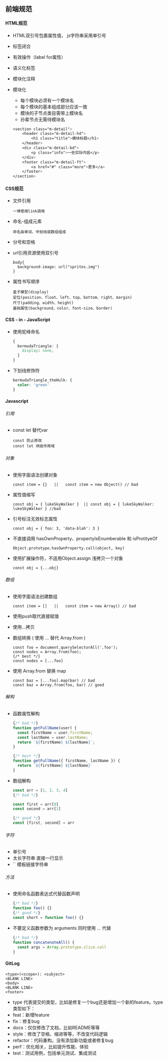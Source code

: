 

## 前端规范

#### HTML规范

* HTML双引号包裹属性值， js字符串采用单引号

* 标签闭合

* 有效操作（label for属性）

* 语义化标签

* 模块化注释

* 模块化

  * 每个模块必须有一个模块名
  * 每个模块的基本组成部分应该一致
  * 模块的子节点类目需带上模块名
  * 孙辈节点无需待模块名

  ```css
  <section class="m-detail">
      <header class="m-detail-hd">
          <h1 class="title">模块标题</h1>
      </header>
      <div class="m-detail-bd">
          <p class="info">一些实际内容</p>
      </div>
      <footer class="m-detail-ft">
          <a href="#" class="more">更多</a>
      </footer>
  </section>
  ```

#### CSS规范

* 文件引用

  ```
  一律使用link调用
  ```

* 命名-组成元素

  ```
  命名由单词、中划线或数组组成
  ```

* 分号和空格

* url引用资源使用双引号

  ````
  body{
    background-image: url("sprites.img")
  }
  ````

* 属性书写顺序

  ```
  盒子模型(display)
  定位(position、float、left、top、bottom、right、margin)
  尺寸(padding、width、height)
  基础属性(background、color、font-size、border)
  ```

  

#### CSS - in - JavaScript

* 使用驼峰命名

  ```css
  {
    bermudaTriangle: {
      display: none,
    }
  }
  ```

* 下划线修饰符

  ```css
  bermudaTriangle_theHulk: {
    color: 'green'
  }
  ```

  

#### Javascript

###### 引用

* const let 替代var

  ```
  const 防止修改
  const let 块级作用域
  ```

###### 对象

* 使用字面语法创建对象

  ```
  const item = {}   ||   const item = new Object() // bad
  ```

* 属性值缩写

  ```
  const obj = { lukeSkyWalker }  || const obj = { lukeSkyWalker: lukeSkyWalker } //bad
  ```

* 引号标注无效标志属性

  ```
  const obj = { foo: 3, 'data-blah': 3 }
  ```

* 不直接调用 hasOwnProperty、propertyIsEnumberable 和 isProtityeOf

  ```
  Object.prototype.hasOwnProperty.call(object, key)
  ```

* 使用扩展操作符，不适用Object.assign 浅拷贝一个对象

  ```
  const obj = {...obj}
  ```

###### 数组

* 使用字面语法创建数组

  ```
  const item = []   ||   const item = new Array() // bad
  ```

* 使用push取代直接赋值

* 使用...拷贝

* 数组转换 ( 使用 ... 替代 Array.from )

  ```
  const foo = document.querySelectorAll('.foo');
  const nodes = Array.from(foo);
  {/* best */}
  const nodes = [...foo]
  ```

* 使用 Array.from 替换 map

  ```
  const baz = [...foo].map(bar) // bad
  const baz = Array.from(foo, bar) // good
  ```

###### 解构

* 函数属性解构

  ```javascript
  {/* bad */}
  function getFullName(user) {
    const firstName = user.firstName;
    const lastName = user.lastName;
    return `${firstName} ${lastName}`;
  }
  
  {/* best */}
  function getFullName({ firstName, lastName }) {
    return `${firstName} ${lastName}`
  }
  ```

* 数组解构

  ```javascript
  const arr = [1, 2, 3, 4]
  {/* bad */}
  
  const first = arr[0]
  const second = arr[1]
  
  {/* good */}
  const [first, second] = arr
  ```

###### 字符

* 单引号
* 太长字符串 直接一行显示
* `` 模板链接字符串

###### 方法

* 使用命名函数表达式代替函数声明

  ```javascript
  {/* bad */}
  function foo() {}
  {/* good */}
  const short = function foo() {}
  ```

* 不要定义函数参数为 arguments 同时使用 ... 代替

  ```javascript
  {/* bad */}
  function concatenateAll() {
    const args = Array.prototype.slice.call
  }
  ```

  

#### GitLog

```react
<type>(<scope>): <subject>
<BLANK LINE>
<body>
<BLANK LINE>
<footer>
```

* type 代表提交的类型，比如是修复一个bug还是增加一个新的feature。type类型如下：
* feat：新增feature
* fix：修复bug
* docs：仅仅修改了文档，比如README等等
* style：修改了空格、缩进等等，不改变代码逻辑
* refactor：代码重构，没有添加新功能或者修复bug
* perf：优化相关，比如提升性能、体验
* test：测试用例，包括单元测试、集成测试